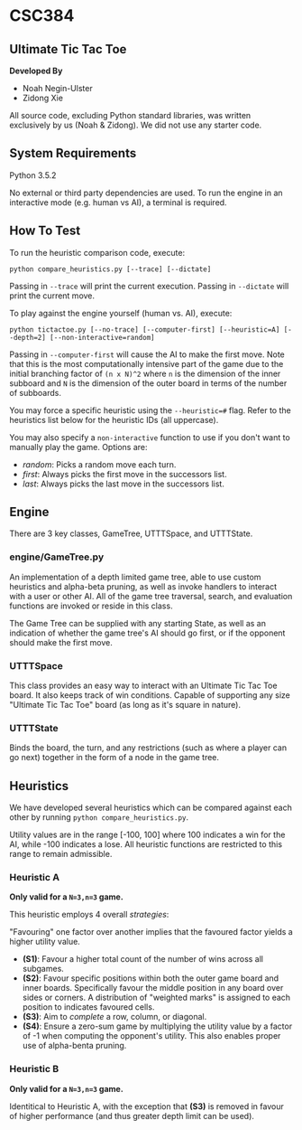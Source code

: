 # CSC384
## Ultimate Tic Tac Toe

__Developed By__

- Noah Negin-Ulster
- Zidong Xie

All source code, excluding Python standard libraries, was written exclusively by us (Noah & Zidong). We did not use any starter code.

## System Requirements

Python 3.5.2

No external or third party dependencies are used. To run the engine in an interactive mode (e.g. human vs AI), a terminal is required.

## How To Test

To run the heuristic comparison code, execute:

```
python compare_heuristics.py [--trace] [--dictate]
```

Passing in `--trace` will print the current execution. Passing in `--dictate` will print the current move.

To play against the engine yourself (human vs. AI), execute:

```
python tictactoe.py [--no-trace] [--computer-first] [--heuristic=A] [--depth=2] [--non-interactive=random]
```

Passing in `--computer-first` will cause the AI to make the first move. Note that this is the most computationally intensive part of the game due to the initial branching factor of `(n x N)^2` where `n` is the dimension of the inner subboard and `N` is the dimension of the outer board in terms of the number of subboards.

You may force a specific heuristic using the `--heuristic=#` flag. Refer to the heuristics list below for the heuristic IDs (all uppercase).

You may also specify a `non-interactive` function to use if you don't want to manually play the game. Options are:

- _random_: Picks a random move each turn.
- _first_: Always picks the first move in the successors list.
- _last_: Always picks the last move in the successors list.

## Engine

There are 3 key classes, GameTree, UTTTSpace, and UTTTState.

### engine/GameTree.py

An implementation of a depth limited game tree, able to use custom heuristics and alpha-beta pruning, as well as invoke handlers to interact with a user or other AI. All of the game tree traversal, search, and evaluation functions are invoked or reside in this class.

The Game Tree can be supplied with any starting State, as well as an indication of whether the game tree's AI should go first, or if the opponent should make the first move.

### UTTTSpace

This class provides an easy way to interact with an Ultimate Tic Tac Toe board. It also keeps track of win conditions. Capable of supporting any size "Ultimate Tic Tac Toe" board (as long as it's square in nature).

### UTTTState

Binds the board, the turn, and any restrictions (such as where a player can go next) together in the form of a node in the game tree.

## Heuristics

We have developed several heuristics which can be compared against each other by running `python compare_heuristics.py`.

Utility values are in the range [-100, 100] where 100 indicates a win for the AI, while -100 indicates a lose. All heuristic functions are restricted to this range to remain admissible.

### Heuristic A

__Only valid for a `N=3,n=3` game.__

This heuristic employs 4 overall _strategies_:

"Favouring" one factor over another implies that the favoured factor yields a higher utility value.

- __(S1)__: Favour a higher total count of the number of wins across all subgames.
- __(S2)__: Favour specific positions within both the outer game board and inner boards. Specifically favour the middle position in any board over sides or corners. A distribution of "weighted marks" is assigned to each position to indicates favoured cells.
- __(S3)__: Aim to _complete_ a row, column, or diagonal.
- __(S4)__: Ensure a zero-sum game by multiplying the utility value by a factor of -1 when computing the opponent's utility. This also enables proper use of alpha-benta pruning.

### Heuristic B

__Only valid for a `N=3,n=3` game.__

Identitical to Heuristic A, with the exception that __(S3)__ is removed in favour of higher performance (and thus greater depth limit can be used).

